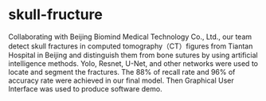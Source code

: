 # skull-fructure
Collaborating with Beijing Biomind Medical Technology Co., Ltd., our team detect skull fractures in computed tomography（CT）figures from Tiantan Hospital in Beijing and distinguish them from bone sutures by using artificial intelligence methods. Yolo, Resnet, U-Net, and other networks were used to locate and segment the fractures. The 88% of recall rate and 96% of accuracy rate were achieved in our final model. Then Graphical User Interface was used to produce software demo.
